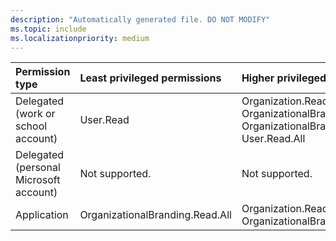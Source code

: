 ```yaml
---
description: "Automatically generated file. DO NOT MODIFY"
ms.topic: include
ms.localizationpriority: medium
---
```


|Permission type|Least privileged permissions|Higher privileged permissions|
|:---|:---|:---|
|Delegated (work or school account)|User.Read|Organization.Read.All, OrganizationalBranding.Read.All, OrganizationalBranding.ReadWrite.All, User.Read.All|
|Delegated (personal Microsoft account)|Not supported.|Not supported.|
|Application|OrganizationalBranding.Read.All|Organization.Read.All, OrganizationalBranding.ReadWrite.All|

